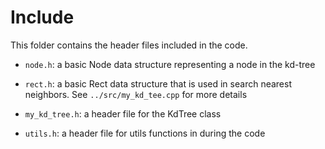# Include

This folder contains the header files included in the code.

* `node.h`: a basic Node data structure representing a node in the kd-tree

* `rect.h`: a basic Rect data structure that is used in search nearest neighbors. See `../src/my_kd_tee.cpp` for more details

* `my_kd_tree.h`: a header file for the KdTree class

* `utils.h`: a header file for utils functions in during the code